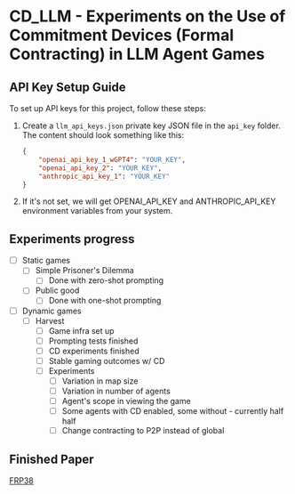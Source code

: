 # CD_LLM - Experiments on the Use of Commitment Devices (Formal Contracting) in LLM Agent Games

## API Key Setup Guide

To set up API keys for this project, follow these steps:

1. Create a `llm_api_keys.json` private key JSON file in the `api_key` folder. The content should look something like this:

   ```json
   {
       "openai_api_key_1_wGPT4": "YOUR_KEY",
       "openai_api_key_2": "YOUR_KEY",
       "anthropic_api_key_1": "YOUR_KEY"
   }
2. If it's not set, we will get OPENAI_API_KEY and ANTHROPIC_API_KEY environment variables from your system.


## Experiments progress
- [ ] Static games
  - [ ] Simple Prisoner's Dilemma
    - [ ] Done with zero-shot prompting
  - [ ] Public good
    - [ ] Done with one-shot prompting
- [ ] Dynamic games
  - [ ] Harvest
    - [ ] Game infra set up
    - [ ] Prompting tests finished
    - [ ] CD experiments finished
    - [ ] Stable gaming outcomes w/ CD
    - [ ] Experiments
      - [ ] Variation in map size
      - [ ] Variation in number of agents
      - [ ] Agent's scope in viewing the game
      - [ ] Some agents with CD enabled, some without - currently half half
      - [ ] Change contracting to P2P instead of global

## Finished Paper
[FRP38](FRP38_Jan28.pdf)